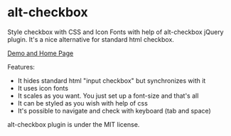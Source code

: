 alt-checkbox
============

Style checkbox with CSS and Icon Fonts with help of alt-checkbox jQuery plugin.
It's a nice alternative for standard html checkbox.

[Demo and Home Page](http://alt-checkbox.starikovs.com "alt-checkbox")

Features:

- It hides standard html "input checkbox" but synchronizes with it
- It uses icon fonts
- It scales as you want. You just set up a font-size and that's all
- It can be styled as you wish with help of css
- It's possible to navigate and check with keyboard (tab and space)

alt-checkbox plugin is under the MIT license.
